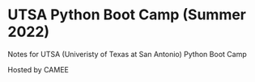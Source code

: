# UTSA Python Boot Camp (Summer 2022)
Notes for UTSA (Univeristy of Texas at San Antonio) Python Boot Camp

Hosted by CAMEE
